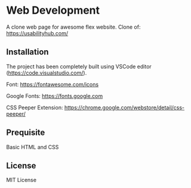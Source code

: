 # Web Development

A clone web page for awesome flex website.
Clone of: https://usabilityhub.com/

## Installation

The project has been completely built using VSCode editor (https://code.visualstudio.com/).

Font: https://fontawesome.com/icons

Google Fonts: https://fonts.google.com

CSS Peeper Extension: https://chrome.google.com/webstore/detail/css-peeper/

## Prequisite

Basic HTML and CSS

## License

MIT License

